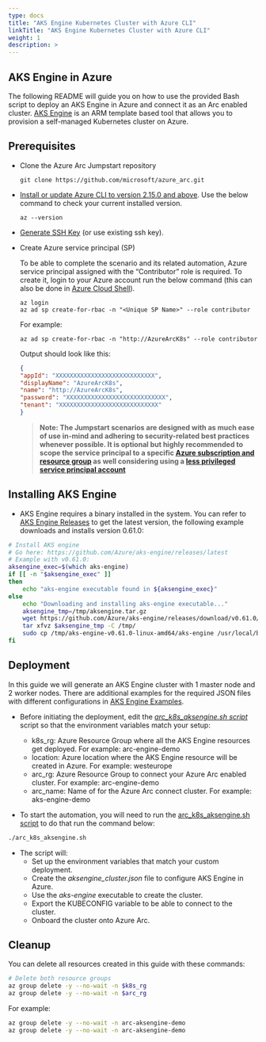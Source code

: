 ```yaml
---
type: docs
title: "AKS Engine Kubernetes Cluster with Azure CLI"
linkTitle: "AKS Engine Kubernetes Cluster with Azure CLI"
weight: 1
description: >
---
```


## AKS Engine in Azure 

The following README will guide you on how to use the provided Bash script to deploy an AKS Engine in Azure and connect it as an Arc enabled cluster. [AKS Engine](https://github.com/Azure/aks-engine) is an ARM template based tool that allows you to provision a self-managed Kubernetes cluster on Azure.

## Prerequisites

* Clone the Azure Arc Jumpstart repository

    ```shell
    git clone https://github.com/microsoft/azure_arc.git
    ```
  
* [Install or update Azure CLI to version 2.15.0 and above](https://docs.microsoft.com/en-us/cli/azure/install-azure-cli?view=azure-cli-latest). Use the below command to check your current installed version.

  ```shell
  az --version
  ```

* [Generate SSH Key](https://docs.microsoft.com/en-us/azure/virtual-machines/linux/create-ssh-keys-detailed) (or use existing ssh key).

* Create Azure service principal (SP)

    To be able to complete the scenario and its related automation, Azure service principal assigned with the “Contributor” role is required. To create it, login to your Azure account run the below command (this can also be done in [Azure Cloud Shell](https://shell.azure.com/)).

    ```shell
    az login
    az ad sp create-for-rbac -n "<Unique SP Name>" --role contributor
    ```

    For example:

    ```shell
    az ad sp create-for-rbac -n "http://AzureArcK8s" --role contributor
    ```

    Output should look like this:

    ```json
    {
    "appId": "XXXXXXXXXXXXXXXXXXXXXXXXXXXX",
    "displayName": "AzureArcK8s",
    "name": "http://AzureArcK8s",
    "password": "XXXXXXXXXXXXXXXXXXXXXXXXXXXX",
    "tenant": "XXXXXXXXXXXXXXXXXXXXXXXXXXXX"
    }
    ```

    > **Note: The Jumpstart scenarios are designed with as much ease of use in-mind and adhering to security-related best practices whenever possible. It is optional but highly recommended to scope the service principal to a specific [Azure subscription and resource group](https://docs.microsoft.com/en-us/cli/azure/ad/sp?view=azure-cli-latest) as well considering using a [less privileged service principal account](https://docs.microsoft.com/en-us/azure/role-based-access-control/best-practices)**
## Installing AKS Engine

* AKS Engine requires a binary installed in the system. You can refer to [AKS Engine Releases](https://github.com/Azure/aks-engine/releases/latest) to get the latest version, the following example downloads and installs version 0.61.0:

```bash
# Install AKS engine
# Go here: https://github.com/Azure/aks-engine/releases/latest
# Example with v0.61.0:
aksengine_exec=$(which aks-engine)
if [[ -n "$aksengine_exec" ]]
then
    echo "aks-engine executable found in ${aksengine_exec}"
else
    echo "Downloading and installing aks-engine executable..."
    aksengine_tmp=/tmp/aksengine.tar.gz
    wget https://github.com/Azure/aks-engine/releases/download/v0.61.0/aks-engine-v0.61.0-linux-amd64.tar.gz -O $aksengine_tmp
    tar xfvz $aksengine_tmp -C /tmp/
    sudo cp /tmp/aks-engine-v0.61.0-linux-amd64/aks-engine /usr/local/bin
fi
```

## Deployment

In this guide we will generate an AKS Engine cluster with 1 master node and 2 worker nodes. There are additional examples for the required JSON files with different configurations in [AKS Engine Examples](https://github.com/Azure/aks-engine/tree/master/examples). 

* Before initiating the deployment, edit the [*arc_k8s_aksengine.sh script*](https://azurearcjumpstart.io/azure_arc_jumpstart/azure_arc_k8s/azure_arc_k8s_jumpstart/aksengine/arc_k8s_aksengine.sh) script so that the environment variables match your setup:

  * k8s_rg: Azure Resource Group where all the AKS Engine resources get deployed. For example: arc-engine-demo
  * location: Azure location where the AKS Engine resource will be created in Azure. For example: westeurope
  * arc_rg: Azure Resource Group to connect your Azure Arc enabled cluster. For example: arc-engine-demo
  * arc_name: Name of for the Azure Arc connect cluster. For example: aks-engine-demo

* To start the automation, you will need to run the [arc_k8s_aksengine.sh script](https://azurearcjumpstart.io/azure_arc_jumpstart/azure_arc_k8s/azure_arc_k8s_jumpstart/aksengine/arc_k8s_aksengine.sh) to do that run the command below: 

```bash
./arc_k8s_aksengine.sh
```

* The script will:
  * Set up the environment variables that match your custom deployment.
  * Create the *aksengine_cluster.json* file to configure AKS Engine in Azure.
  * Use the *aks-engine* executable to create the cluster.
  * Export the KUBECONFIG variable to be able to connect to the cluster.
  * Onboard the cluster onto Azure Arc.

## Cleanup

You can delete all resources created in this guide with these commands:

```bash
# Delete both resource groups
az group delete -y --no-wait -n $k8s_rg
az group delete -y --no-wait -n $arc_rg
```

For example:

```bash
az group delete -y --no-wait -n arc-aksengine-demo
az group delete -y --no-wait -n arc-aksengine-demo
```
